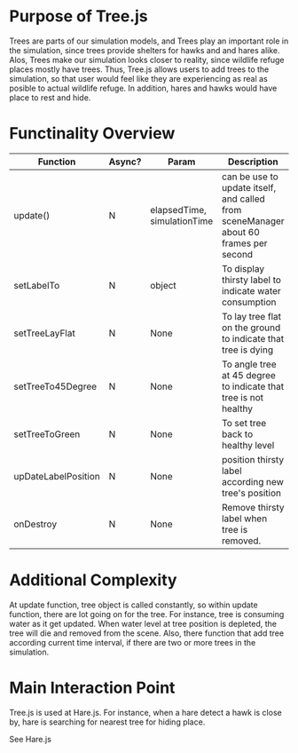 # Purpose of Tree.js

Trees are parts of our simulation models, and Trees play an important role in the simulation, since trees provide shelters for hawks and and hares alike. Alos, Trees make our simulation looks closer to reality, since wildlife refuge places mostly have trees. Thus, Tree.js allows users to add trees to the simulation, so that user would feel like they are experiencing as real as posible to actual wildlife refuge. In addition, hares and hawks would have place to rest and hide. 



# Functinality Overview

| Function            | Async? | Param                       | Description                                                  |
| ------------------- | ------ | --------------------------- | ------------------------------------------------------------ |
| update()            | N      | elapsedTime, simulationTime | can be use to update itself, and called from sceneManager about 60 frames per second |
| setLabelTo          | N      | object                      | To display thirsty label to indicate water consumption       |
| setTreeLayFlat    | N      | None                        | To lay tree flat on the ground to indicate that tree is dying |
| setTreeTo45Degree   | N      | None                        | To angle tree at 45 degree to indicate that tree is not healthy |
| setTreeToGreen      | N      | None                        | To set tree back to healthy level                            |
| upDateLabelPosition | N      | None                        | position thirsty label according new tree's position         |
| onDestroy           | N      | None                        | Remove thirsty label when tree is removed.                   |



# Additional Complexity

At update function, tree object is called constantly, so within update function, there are lot going on for the tree. For instance, tree is consuming water as it get updated. When water level at tree position is depleted, the tree will die and removed from the scene. Also, there function that add tree according current time interval, if there are two or more trees in the simulation. 

# Main Interaction Point

Tree.js is used at Hare.js. For instance, when a hare detect a hawk is close by, hare is searching for nearest tree for hiding place.

See Hare.js





